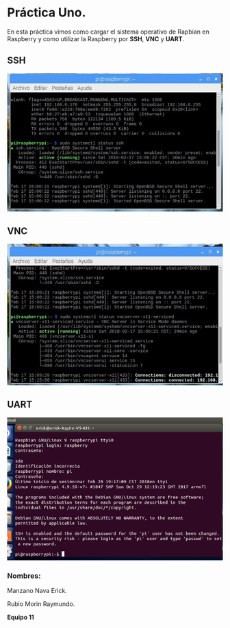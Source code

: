 # **Práctica Uno.**
En esta práctica vimos como cargar el sistema operativo de Rapbian en Raspberry y como utilizar la Raspberry por **SSH**, **VNC** y **UART**.

## **SSH**
![ Iimagen con ssh](https://github.com/Eriick08/embebidos-18-2/blob/master/practicas/prac1.UsoRasp/equipo11/VNC.jpg)


## **VNC**  
![ Iimagen con vnc](https://github.com/Eriick08/embebidos-18-2/blob/master/practicas/prac1.UsoRasp/equipo11/SSH.jpg)


## **UART**  
![ Iimagen con uart](https://github.com/Eriick08/embebidos-18-2/blob/master/practicas/prac1.UsoRasp/equipo11/UART.png)

### **Nombres**:
Manzano Nava Erick.
 
 Rubio Morin Raymundo.
  
  **Equipo 11**



